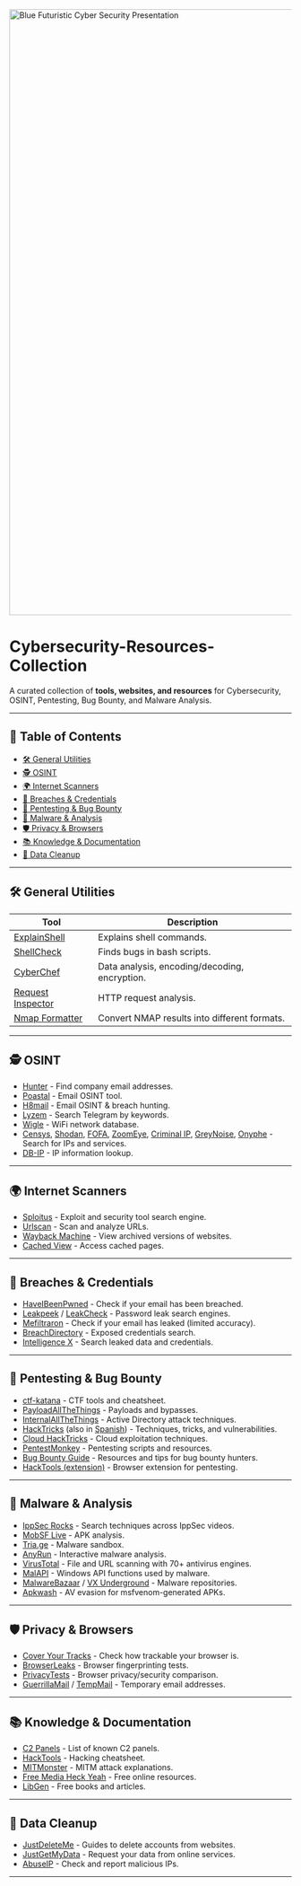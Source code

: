 <img width="1920" height="1080" alt="Blue Futuristic Cyber Security Presentation" src="https://github.com/user-attachments/assets/a68f6453-79e6-4c9e-a67a-1cf105ed0269" />

# Cybersecurity-Resources-Collection
A curated collection of **tools, websites, and resources** for Cybersecurity, OSINT, Pentesting, Bug Bounty, and Malware Analysis.

---
## 📌 Table of Contents
- [🛠️ General Utilities](#️-general-utilities)
- [🕵️ OSINT](#-osint)
- [🌍 Internet Scanners](#-internet-scanners)
- [🔑 Breaches & Credentials](#-breaches--credentials)
- [🐞 Pentesting & Bug Bounty](#-pentesting--bug-bounty)
- [🦠 Malware & Analysis](#-malware--analysis)
- [🛡️ Privacy & Browsers](#️-privacy--browsers)
- [📚 Knowledge & Documentation](#-knowledge--documentation)
- [🧹 Data Cleanup](#-data-cleanup)

---

## 🛠️ General Utilities
| Tool | Description |
|------|-------------|
| [ExplainShell](https://explainshell.com) | Explains shell commands. |
| [ShellCheck](https://www.shellcheck.net/) | Finds bugs in bash scripts. |
| [CyberChef](https://gchq.github.io/CyberChef/) | Data analysis, encoding/decoding, encryption. |
| [Request Inspector](https://requestinspector.com/) | HTTP request analysis. |
| [Nmap Formatter](https://nmapformatter.com/) | Convert NMAP results into different formats. |

---

## 🕵️ OSINT
- [Hunter](https://hunter.io) - Find company email addresses.  
- [Poastal](https://poastal.io/) - Email OSINT tool.  
- [H8mail](https://github.com/khast3x/h8mail) - Email OSINT & breach hunting.  
- [Lyzem](https://lyzem.com) - Search Telegram by keywords.  
- [Wigle](https://wigle.net) - WiFi network database.  
- [Censys](https://censys.io), [Shodan](https://www.shodan.io/), [FOFA](https://fofa.info/), [ZoomEye](https://zoomeye.org/), [Criminal IP](https://www.criminalip.io/), [GreyNoise](https://www.greynoise.io/), [Onyphe](https://www.onyphe.io/) - Search for IPs and services.  
- [DB-IP](https://db-ip.com/) - IP information lookup.  

---

## 🌍 Internet Scanners
- [Sploitus](https://sploitus.com) - Exploit and security tool search engine.  
- [Urlscan](https://urlscan.io) - Scan and analyze URLs.  
- [Wayback Machine](https://archive.org/web/) - View archived versions of websites.  
- [Cached View](https://cachedview.com/) - Access cached pages.  

---

## 🔑 Breaches & Credentials
- [HaveIBeenPwned](https://haveibeenpwned.com/) - Check if your email has been breached.  
- [Leakpeek](https://leakpeek.com/) / [LeakCheck](https://leakcheck.io/) - Password leak search engines.  
- [Mefiltraron](https://mefiltraron.com) - Check if your email has leaked (limited accuracy).  
- [BreachDirectory](https://breachdirectory.org/) - Exposed credentials search.  
- [Intelligence X](https://intelx.io/) - Search leaked data and credentials.  

---

## 🐞 Pentesting & Bug Bounty
- [ctf-katana](https://github.com/JohnHammond/ctf-katana) - CTF tools and cheatsheet.  
- [PayloadAllTheThings](https://github.com/swisskyrepo/PayloadsAllTheThings) - Payloads and bypasses.  
- [InternalAllTheThings](https://github.com/Orange-Cyberdefense/GOAD) - Active Directory attack techniques.  
- [HackTricks](https://book.hacktricks.xyz) (also in [Spanish](https://book.hacktricks.xyz/es/)) - Techniques, tricks, and vulnerabilities.  
- [Cloud HackTricks](https://cloud.hacktricks.xyz/) - Cloud exploitation techniques.  
- [PentestMonkey](http://pentestmonkey.net/) - Pentesting scripts and resources.  
- [Bug Bounty Guide](https://github.com/EdOverflow/bugbountyguide) - Resources and tips for bug bounty hunters.  
- [HackTools (extension)](https://github.com/LasCC/HackTools) - Browser extension for pentesting.  

---

## 🦠 Malware & Analysis
- [IppSec Rocks](https://ippsec.rocks/) - Search techniques across IppSec videos.  
- [MobSF Live](https://mobsf.live/) - APK analysis.  
- [Tria.ge](https://tria.ge/) - Malware sandbox.  
- [AnyRun](https://any.run/) - Interactive malware analysis.  
- [VirusTotal](https://www.virustotal.com/) - File and URL scanning with 70+ antivirus engines.  
- [MalAPI](https://malapi.io/) - Windows API functions used by malware.  
- [MalwareBazaar](https://bazaar.abuse.ch/) / [VX Underground](https://vx-underground.org/) - Malware repositories.  
- [Apkwash](https://github.com/kal1gh0st/apkwash) - AV evasion for msfvenom-generated APKs.  

---

## 🛡️ Privacy & Browsers
- [Cover Your Tracks](https://coveryourtracks.eff.org/) - Check how trackable your browser is.  
- [BrowserLeaks](https://browserleaks.com/) - Browser fingerprinting tests.  
- [PrivacyTests](https://privacytests.org/) - Browser privacy/security comparison.  
- [GuerrillaMail](https://www.guerrillamail.com/) / [TempMail](https://temp-mail.org/) - Temporary email addresses.  

---

## 📚 Knowledge & Documentation
- [C2 Panels](https://github.com/xrkk/C2-panels) - List of known C2 panels.  
- [HackTools](https://github.com/LasCC/HackTools) - Hacking cheatsheet.  
- [MITMonster](https://mitmonster.org/) - MITM attack explanations.  
- [Free Media Heck Yeah](https://free-for.dev/) - Free online resources.  
- [LibGen](https://libgen.is/) - Free books and articles.  

---

## 🧹 Data Cleanup
- [JustDeleteMe](https://justdeleteme.xyz/) - Guides to delete accounts from websites.  
- [JustGetMyData](https://justgetmydata.com/) - Request your data from online services.  
- [AbuseIP](https://www.abuseipdb.com/) - Check and report malicious IPs.  

---
